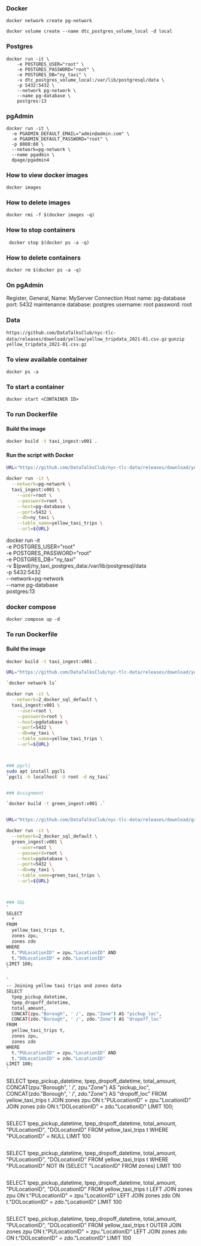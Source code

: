 ### Docker
`docker network create pg-network`

`docker volume create --name dtc_postgres_volume_local -d local`
### Postgres
```
docker run -it \
    -e POSTGRES_USER="root" \
    -e POSTGRES_PASSWORD="root" \
    -e POSTGRES_DB="ny_taxi" \
    -v dtc_postgres_volume_local:/var/lib/postgresql/data \
    -p 5432:5432 \
    --network pg-network \
    --name pg-database \
    postgres:13
```

### pgAdmin
```
docker run -it \
  -e PGADMIN_DEFAULT_EMAIL="admin@admin.com" \
  -e PGADMIN_DEFAULT_PASSWORD="root" \
  -p 8080:80 \
  --network=pg-network \
  --name pgadmin \
  dpage/pgadmin4
```

### How to view docker images
`docker images`

### How to delete images
`docker rmi -f $(docker images -q)`

### How to stop containers
` docker stop $(docker ps -a -q)`

### How to delete containers
`docker rm $(docker ps -a -q)`

### On pgAdmin
Register, General, 
Name: MyServer
Connection
Host name: pg-database
port: 5432
maintenance database: postgres
username: root
password: root


### Data 
`https://github.com/DataTalksClub/nyc-tlc-data/releases/download/yellow/yellow_tripdata_2021-01.csv.gz`
`gunzip yellow_tripdata_2021-01.csv.gz`


### To view available container
`docker ps -a`

### To start a container
`docker start <CONTAINER ID>`



### To run Dockerfile

#### Build the image

```bash
docker build -t taxi_ingest:v001 .
```

#### Run the script with Docker

```bash
URL="https://github.com/DataTalksClub/nyc-tlc-data/releases/download/yellow/yellow_tripdata_2021-01.csv.gz"

docker run -it \
  --network=pg-network \
  taxi_ingest:v001 \
    --user=root \
    --password=root \
    --host=pg-database \
    --port=5432 \
    --db=ny_taxi \
    --table_name=yellow_taxi_trips \
    --url=${URL}
```



docker run -it \
  -e POSTGRES_USER="root" \
  -e POSTGRES_PASSWORD="root" \
  -e POSTGRES_DB="ny_taxi" \
  -v $(pwd)/ny_taxi_postgres_data:/var/lib/postgresql/data \
  -p 5432:5432 \
  --network=pg-network \
  --name pg-database \
  postgres:13



### docker compose
`docker compose up -d`

### To run Dockerfile

#### Build the image

```bash
docker build -t taxi_ingest:v001 .
```

```bash
URL="https://github.com/DataTalksClub/nyc-tlc-data/releases/download/yellow/yellow_tripdata_2021-01.csv.gz"

`docker network ls`

docker run -it \
  --network=2_docker_sql_default \
  taxi_ingest:v001 \
    --user=root \
    --password=root \
    --host=pgdatabase \
    --port=5432 \
    --db=ny_taxi \
    --table_name=yellow_taxi_trips \
    --url=${URL}



### pgcli
sudo apt install pgcli
`pgcli -h localhost -U root -d ny_taxi`


### Assignment

`docker build -t green_ingest:v001 .`


URL="https://github.com/DataTalksClub/nyc-tlc-data/releases/download/green/green_tripdata_2019-09.csv.gz"

docker run -it \
  --network=2_docker_sql_default \
  green_ingest:v001 \
    --user=root \
    --password=root \
    --host=pgdatabase \
    --port=5432 \
    --db=ny_taxi \
    --table_name=green_taxi_trips \
    --url=${URL}



### SQL
`
SELECT
  *
FROM
  yellow_taxi_trips t,
  zones zpu,
  zones zdo
WHERE
  t."PULocationID" = zpu."LocationID" AND
  t."DOLocationID" = zdo."LocationID"
LIMIT 100;
`

`
-- Joining yellow taxi trips and zones data
SELECT
  tpep_pickup_datetime, 
  tpep_dropoff_datetime,
  total_amount,
  CONCAT(zpu."Borough", ' /', zpu."Zone") AS "pickup_loc",
  CONCAT(zdo."Borough", ' /', zdo."Zone") AS "dropoff_loc"
FROM
  yellow_taxi_trips t,
  zones zpu,
  zones zdo
WHERE
  t."PULocationID" = zpu."LocationID" AND
  t."DOLocationID" = zdo."LocationID"
LIMIT 100;
`


```
SELECT
  tpep_pickup_datetime, 
  tpep_dropoff_datetime,
  total_amount,
  CONCAT(zpu."Borough", ' /', zpu."Zone") AS "pickup_loc",
  CONCAT(zdo."Borough", ' /', zdo."Zone") AS "dropoff_loc"
FROM
  yellow_taxi_trips t JOIN zones zpu
    ON t."PULocationID" = zpu."LocationID"
  JOIN zones zdo
    ON t."DOLocationID" = zdo."LocationID"
LIMIT 100;
```

```
SELECT
  tpep_pickup_datetime, 
  tpep_dropoff_datetime,
  total_amount,
  "PULocationID",
  "DOLocationID"
FROM
  yellow_taxi_trips t
WHERE
  "PULocationID" = NULL
LIMIT 100
```

```
SELECT
  tpep_pickup_datetime, 
  tpep_dropoff_datetime,
  total_amount,
  "PULocationID",
  "DOLocationID"
FROM
  yellow_taxi_trips t
WHERE
  "PULocationID" NOT IN (SELECT "LocationID" FROM zones)
LIMIT 100
```

```
SELECT
  tpep_pickup_datetime, 
  tpep_dropoff_datetime,
  total_amount,
  "PULocationID",
  "DOLocationID"
FROM
  yellow_taxi_trips t LEFT JOIN zones zpu
    ON t."PULocationID" = zpu."LocationID"
  LEFT JOIN zones zdo
    ON t."DOLocationID" = zdo."LocationID"
LIMIT 100
```

```
SELECT
  tpep_pickup_datetime, 
  tpep_dropoff_datetime,
  total_amount,
  "PULocationID",
  "DOLocationID"
FROM
  yellow_taxi_trips t OUTER JOIN zones zpu
    ON t."PULocationID" = zpu."LocationID"
  LEFT JOIN zones zdo
    ON t."DOLocationID" = zdo."LocationID"
LIMIT 100
```